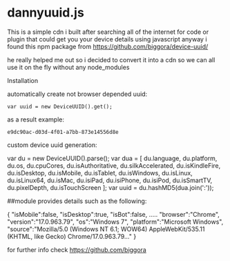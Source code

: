 # dannyuuid.js

This is a simple cdn i built after searching all of the internet for code or plugin that could get you your device details using javascript anyway i found this 
npm package from https://github.com/biggora/device-uuid/

he really helped me out so i decided to convert it into a cdn so we can all use it on the fly without any node_modules

Installation

 <script type="text/javascript" src="https://cdn.jsdelivr.net/gh/Godfadatun/dannyuuid/device-uuid.js"></script>




automatically create not browser depended uuid:

    var uuid = new DeviceUUID().get();

as a result example:

    e9dc90ac-d03d-4f01-a7bb-873e14556d8e

custom device uuid generation:

var du = new DeviceUUID().parse();
    var dua = [
        du.language,
        du.platform,
        du.os,
        du.cpuCores,
        du.isAuthoritative,
        du.silkAccelerated,
        du.isKindleFire,
        du.isDesktop,
        du.isMobile,
        du.isTablet,
        du.isWindows,
        du.isLinux,
        du.isLinux64,
        du.isMac,
        du.isiPad,
        du.isiPhone,
        du.isiPod,
        du.isSmartTV,
        du.pixelDepth,
        du.isTouchScreen
    ];
    var uuid = du.hashMD5(dua.join(':'));

##module provides details such as the following:

{
  "isMobile":false,
  "isDesktop":true,
  "isBot":false,
  .....
  "browser":"Chrome",
  "version":"17.0.963.79",
  "os":"Windows 7",
  "platform":"Microsoft Windows",
  "source":"Mozilla/5.0 (Windows NT 6.1; WOW64) AppleWebKit/535.11 (KHTML, like Gecko) Chrome/17.0.963.79..."
}

for further info check https://github.com/biggora
